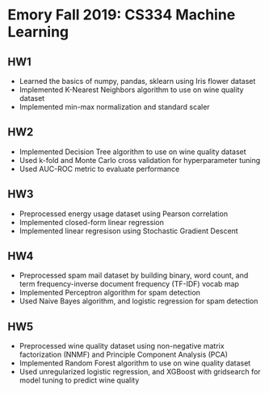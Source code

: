 # Emory Fall 2019: CS334 Machine Learning

## HW1
- Learned the basics of numpy, pandas, sklearn using Iris flower dataset
- Implemented K-Nearest Neighbors algorithm to use on wine quality dataset
- Implemented min-max normalization and standard scaler

## HW2
- Implemented Decision Tree algorithm to use on wine quality dataset
- Used k-fold and Monte Carlo cross validation for hyperparameter tuning 
- Used AUC-ROC metric to evaluate performance

## HW3
- Preprocessed energy usage dataset using Pearson correlation
- Implemented closed-form linear regression 
- Implemented linear regresison using Stochastic Gradient Descent

## HW4
- Preprocessed spam mail dataset by building binary, word count, and term frequency-inverse document frequency (TF-IDF) vocab map
- Implemented Perceptron algorithm for spam detection
- Used Naive Bayes algorithm, and logistic regression for spam detection

## HW5
- Preprocessed wine quality dataset using non-negative matrix factorization (NNMF) and Principle Component Analysis (PCA)
- Implemented Random Forest algorithm to use on wine quality dataset
- Used unregularized logistic regression, and XGBoost with gridsearch for model tuning to predict wine quality
